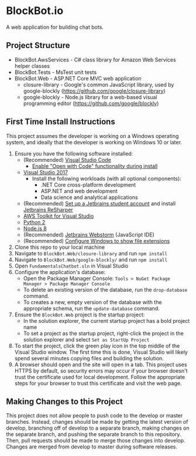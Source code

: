 # BlockBot.io

A web application for building chat bots.

## Project Structure
* BlockBot.AwsServices - C# class library for Amazon Web Services helper classes
* BlockBot.Tests - MsTest unit tests
* BlockBot.Web - ASP.NET Core MVC web application
  * closure-library - Google's common JavaScript library, used by google-blockly (https://github.com/google/closure-library)
  * google-blockly - Node.js library for a web-based visual programming editor (https://github.com/google/blockly)
  
## First Time Install Instructions

This project assumes the developer is working on a Windows operating system, and ideally that the developer is working on Windows 10 or later.

1. Ensure you have the following software installed:
   * (Recommended) [Visual Studio Code](https://code.visualstudio.com/)
     * [Enable "Open with Code" functionality during install](https://thisdavej.com/right-click-on-windows-folder-and-open-with-visual-studio-code/)
   * [Visual Studio 2017](https://visualstudio.microsoft.com/thank-you-downloading-visual-studio/?sku=Community&rel=15#)
     * Install the following workloads (with all optional components): 
       * .NET Core cross-platform development
       * ASP.NET and web development
       * Data science and analytical applications
   * (Recommended) [Set up a Jetbrains student account](https://www.jetbrains.com/student/) and  install [Jetbrains ReSharper](https://www.jetbrains.com/resharper/)
   * [AWS Toolkit for Visual Studio](https://marketplace.visualstudio.com/items?itemName=AmazonWebServices.AWSToolkitforVisualStudio2017&refid=gs_card)
   * [Python 2](https://www.python.org/download/releases/2.7.8/)
   * [Node.js 8](https://nodejs.org/en/)
   * (Recommended) [Jetbrains Webstorm](https://www.jetbrains.com/webstorm/) (JavaScript IDE)
   * (Recommended) [Configure Windows to show file extensions](https://www.howtogeek.com/205086/beginner-how-to-make-windows-show-file-extensions/)
2. Clone this repo to your local machine
3. Navigate to `BlockBot.Web/closure-library` and run `npm install`
4. Navigate to `BlockBot.Web/google-blockly/` and run `npm install`
5. Open `FundamentalsChatbot.sln` in Visual Studio
6. Configure the application's database: 
   * Open the Package Manager Console: `Tools > NuGet Package Manager > Package Manager Console`
   * To delete an existing version of the database, run the `drop-database` command.
   * To creates a new, empty version of the database with the appropriate schema, run the `update-database` command.
7. Ensure the `BlockBot.Web` project is the startup project:
   * In the solution explorer, the current startup project has a bold project name
   * To set a project as the startup project, right-click the project in the solution explorer and select `Set as StartUp Project`
8. To start the project, click the green play icon in the top middle of the Visual Studio window. The first time this is done, Visual Studio will likely spend several minutes copying files and building the solution.
9. A browser should open and the site will open in a tab. This project uses HTTPS by default, so security errors may occur if your browser doesn't trust the certificate used for local development. Follow the appropriate steps for your browser to trust this certificate and visit the web page.

## Making Changes to this Project

This project does not allow people to push code to the develop or master branches. Instead, changes should be made by getting the latest version of develop, branching off of develop to a separate branch, making changes on the separate branch, and pushing the separate branch to this repository. Then, pull requests should be made to merge those changes into develop. Changes are merged from develop to master during software releases.

